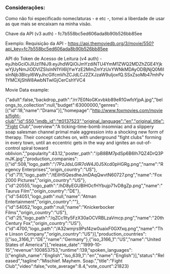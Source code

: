 ### Considerações:

Como não foi especificado nomeclaturas - e etc -, tomei a liberdade de usar as que mais se encaixam na minha visão.



Chave da API (v3 auth) - fc7b558bc5ed606ada8b90b526bb85ee


Exemplo: Requisição da API - https://api.themoviedb.org/3/movie/550?api_key=fc7b558bc5ed606ada8b90b526bb85ee


API do Token de Acesso de Leitura (v4 auth) -  eyJhbGciOiJIUzI1NiJ9.eyJhdWQiOiJmYzdiNTU4YmM1ZWQ2MDZhZGE4YjkwYjUyNmJiODVlZSIsInN1YiI6IjYwYzE2MmZmYzUxYWNkMDAyODBjNjQ0MiIsInNjb3BlcyI6WyJhcGlfcmVhZCJdLCJ2ZXJzaW9uIjoxfQ.SSxZsoMb47mhPv1YMCXjShW8AwbNTwIGjCerCshYVC4




Movie Data example:

{"adult":false,"backdrop_path":"/rr7E0NoGKxvbkb89eR1GwfoYjpA.jpg","belongs_to_collection":null,"budget":63000000,"genres":[{"id":18,"name":"Drama"}],"homepage":"http://www.foxmovies.com/movies/fight-club","id":550,"imdb_id":"tt0137523","original_language":"en","original_title":"Fight Club","overview":"A ticking-time-bomb insomniac and a slippery soap salesman channel primal male aggression into a shocking new form of therapy. Their concept catches on, with underground \"fight clubs\" forming in every town, until an eccentric gets in the way and ignites an out-of-control spiral toward oblivion.","popularity":43.12,"poster_path":"/pB8BM7pdSp6B6Ih7QZ4DrQ3PmJK.jpg","production_companies":[{"id":508,"logo_path":"/7PzJdsLGlR7oW4J0J5Xcd0pHGRg.png","name":"Regency Enterprises","origin_country":"US"},{"id":711,"logo_path":"/tEiIH5QesdheJmDAqQwvtN60727.png","name":"Fox 2000 Pictures","origin_country":"US"},{"id":20555,"logo_path":"/hD8yEGUBlHOcfHYbujp71vD8gZp.png","name":"Taurus Film","origin_country":"DE"},{"id":54051,"logo_path":null,"name":"Atman Entertainment","origin_country":""},{"id":54052,"logo_path":null,"name":"Knickerbocker Films","origin_country":"US"},{"id":25,"logo_path":"/qZCc1lty5FzX30aOCVRBLzaVmcp.png","name":"20th Century Fox","origin_country":"US"},{"id":4700,"logo_path":"/A32wmjrs9Psf4zw0uaixF0GXfxq.png","name":"The Linson Company","origin_country":"US"}],"production_countries":[{"iso_3166_1":"DE","name":"Germany"},{"iso_3166_1":"US","name":"United States of America"}],"release_date":"1999-10-15","revenue":100853753,"runtime":139,"spoken_languages":[{"english_name":"English","iso_639_1":"en","name":"English"}],"status":"Released","tagline":"Mischief. Mayhem. Soap.","title":"Fight Club","video":false,"vote_average":8.4,"vote_count":21823}
